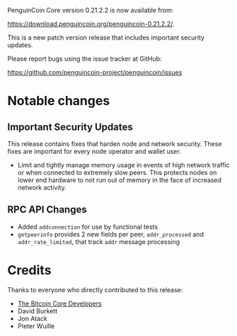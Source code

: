 PenguinCoin Core version 0.21.2.2 is now available from:

 <https://download.penguincoin.org/penguincoin-0.21.2.2/>.

This is a new patch version release that includes important security updates.

Please report bugs using the issue tracker at GitHub:

  <https://github.com/penguincoin-project/penguincoin/issues>

Notable changes
===============

Important Security Updates
--------------------------

This release contains fixes that harden node and network security. These fixes are important for every node operator and wallet user.

- Limit and tightly manage memory usage in events of high network traffic or when connected to extremely slow peers.
This protects nodes on lower end hardware to not run out of memory in the face of increased network activity.

RPC API Changes
---------------

* Added `addconnection` for use by functional tests
* `getpeerinfo` provides 2 new fields per peer, `addr_processed` and `addr_rate_limited`, that track `addr` message processing


Credits
=======

Thanks to everyone who directly contributed to this release:

- [The Bitcoin Core Developers](https://github.com/bitcoin/bitcoin/tree/master/doc/release-notes)
- David Burkett
- Jon Atack
- Pieter Wuille